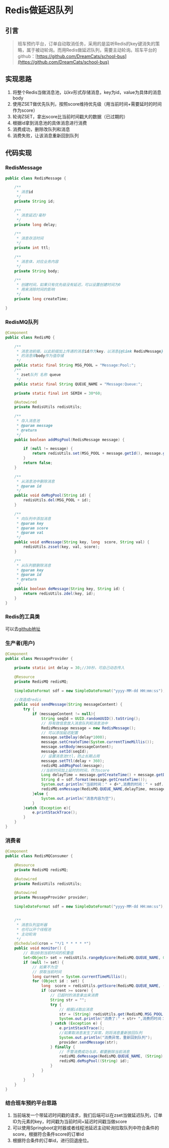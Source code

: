 # Redis做延迟队列

## 引言
> 班车预约平台，订单自动取消任务，采用的是监听Redis的key键消失的策略，属于被动轮询。而用Redis做延迟队列，需要主动轮询。班车平台的github：[https://github.com/DreamCats/school-bus](https://github.com/DreamCats/school-bus)

## 实现思路
1. 将整个Redis当做消息池，以kv形式存储消息，key为id，value为具体的消息body
2. 使用ZSET做优先队列，按照score维持优先级（用当前时间+需要延时的时间作为score）
3. 轮询ZSET，拿出score比当前时间戳大的数据（已过期的）
4. 根据id拿到消息池的具体消息进行消费
5. 消费成功，删除改队列和消息
6. 消费失败，让该消息重新回到队列


## 代码实现

### RedisMessage

```java
public class RedisMessage {

    /**
     * 消息id
     */
    private String id;

    /**
     * 消息延迟/毫秒
     */
    private long delay;

    /**
     * 消息存活时间
     */
    private int ttl;

    /**
     * 消息体，对应业务内容
     */
    private String body;

    /**
     * 创建时间，如果只有优先级没有延迟，可以设置创建时间为0
     * 用来消除时间的影响
     */
    private long createTime;

}
```

### RedisMQ队列
```java
@Component
public class RedisMQ {

    /**
     * 消息池前缀，以此前缀加上传递的消息id作为key，以消息{@link RedisMessage}
     * 的消息体body作为值存储
     */
    public static final String MSG_POOL = "Message:Pool:";
    /**
     * zset队列 名称 queue
     */
    public static final String QUEUE_NAME = "Message:Queue:";

    private static final int SEMIH = 30*60;

    @Autowired
    private RedisUtils redisUtils;

    /**
     * 存入消息池
     * @param message
     * @return
     */
    public boolean addMsgPool(RedisMessage message) {

        if (null != message) {
            return redisUtils.set(MSG_POOL + message.getId(), message.getBody(), Long.valueOf(message.getTtl() + SEMIH));
        }
        return false;
    }

    /**
     * 从消息池中删除消息
     * @param id
     */
    public void deMsgPool(String id) {
        redisUtils.del(MSG_POOL + id);
    }

    /**
     * 向队列中添加消息
     * @param key
     * @param score
     * @param val
     */
    public void enMessage(String key, long  score, String val) {
        redisUtils.zsset(key, val, score);
    }

    /**
     * 从队列额删除消息
     * @param key
     * @param id
     * @return
     */
    public boolean deMessage(String key, String id) {
        return redisUtils.zdel(key, id);
    }
}
```

### Redis的工具类
可以去[github地址](https://github.com/DreamCats/school-bus/blob/master/school-bus/guns-order/src/test/java/com/stylefeng/guns/rest/RedisUtils.java)

### 生产者(用户)
```java
@Component
public class MessageProvider {

    private static int delay = 30;//30秒，可自己动态传入

    @Resource
    private RedisMQ redisMQ;

    SimpleDateFormat sdf = new SimpleDateFormat("yyyy-MM-dd HH:mm:ss");

    //改造成redis
    public void sendMessage(String messageContent) {
        try {
            if (messageContent != null){
                String seqId = UUID.randomUUID().toString();
                // 将有效信息放入消息队列和消息池中
                RedisMessage message = new RedisMessage();
                // 可以添加延迟配置
                message.setDelay(delay*1000);
                message.setCreateTime(System.currentTimeMillis());
                message.setBody(messageContent);
                message.setId(seqId);
                // 设置消息池ttl，防止长期占用
                message.setTtl(delay + 360);
                redisMQ.addMsgPool(message);
                //当前时间加上延时的时间，作为score
                Long delayTime = message.getCreateTime() + message.getDelay();
                String d = sdf.format(message.getCreateTime());
                System.out.println("当前时间：" + d+",消费的时间：" + sdf.format(delayTime));
                redisMQ.enMessage(RedisMQ.QUEUE_NAME,delayTime, message.getId());
            }else {
                System.out.println("消息内容为空");
            }
        }catch (Exception e){
            e.printStackTrace();
        }
    }
}
```

### 消费者
```java
@Component
public class RedisMQConsumer {

    @Resource
    private RedisMQ redisMQ;

    @Autowired
    private RedisUtils redisUtils;

    @Autowired
    private MessageProvider provider;

    SimpleDateFormat sdf = new SimpleDateFormat("yyyy-MM-dd HH:mm:ss");


    /**
     * 消息队列监听器
     * 也可以开个线程池
     * 主动轮询
     */
    @Scheduled(cron = "*/1 * * * * *")
    public void monitor() {
        // 取出0到当前时间的权重值
        Set<Object> set = redisUtils.rangeByScore(RedisMQ.QUEUE_NAME, 0, System.currentTimeMillis());
        if (null != set) {
            // 如果不为空
            // 获取当前时间
            long current = System.currentTimeMillis();
            for (Object id : set) {
                long  score = redisUtils.getScore(RedisMQ.QUEUE_NAME, (String) id).longValue();
                if (current >= score) {
                    // 已超时的消息拿出来消费
                    String str = "";
                    try {
                        // 根据id取出消息
                        str = (String) redisUtils.get(RedisMQ.MSG_POOL + id);
                        System.out.println("消费了:" + str+ ",消费的时间：" + sdf.format(System.currentTimeMillis()));
                    } catch (Exception e) {
                        e.printStackTrace();
                        //如果取消息发生了异常，则将消息重新放回队列
                        System.out.println("消费异常，重新回到队列");
                        provider.sendMessage(str);
                    } finally {
                        // 不管消费成功与非，都要删除当前消息
                        redisMQ.deMessage(RedisMQ.QUEUE_NAME, (String) id);
                        redisMQ.deMsgPool((String) id);
                    }
                }
            }
        }
    }
}
```

### 结合班车预约平台思路
1. 当前端发一个带延迟时间戳的请求，我们后端可以在zset当做延迟队列，订单ID为元素的key，时间戳为当前时间+延迟时间戳当做score
2. 可以使用Springboot定时器或者线程池延迟主动轮询拉取队列中符合条件的score，根据符合条件score的订单id
3. 根据符合条件的订单id，进行回退座位。
